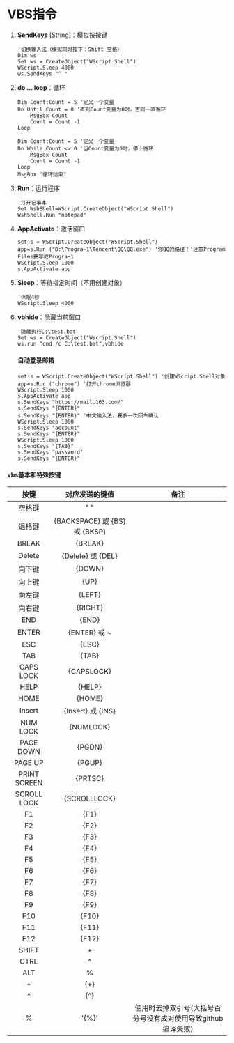 # VBS指令

1. **SendKeys** [String]：模拟按按键

   ```vbscript
   '切换输入法（模拟同时按下：Shift 空格）
   Dim ws
   Set ws = CreateObject("WScript.Shell")
   WScript.Sleep 4000
   ws.SendKeys "^ "
   ```

2. **do ... loop**：循环

   ```vbscript
   Dim Count:Count = 5 '定义一个变量
   Do Until Count = 0 '直到Count变量为0时，否则一直循环
       MsgBox Count
       Count = Count -1
   Loop
   ```

   ```vbscript
   Dim Count:Count = 5 '定义一个变量
   Do While Count <> 0 '当Count变量为0时，停止循环
       MsgBox Count
       Count = Count -1
   Loop
   MsgBox "循环结束"
   ```

3. **Run**：运行程序

   ```vbscript
   '打开记事本
   Set WshShell=WScript.CreateObject("WScript.Shell") 
   WshShell.Run "notepad"
   ```

4. **AppActivate**：激活窗口

   ```vbscript
   set s = WScript.CreateObject("WScript.Shell")
   app=s.Run ("D:\Progra~1\Tencent\QQ\QQ.exe") '你QQ的路径！'注意Program Files要写成Progra~1
   WScript.Sleep 1000
   s.AppActivate app
   ```

5. **Sleep**：等待指定时间（不用创建对象）

   ```vbscript
   '休眠4秒
   WScript.Sleep 4000
   ```

6. **vbhide**：隐藏当前窗口

   ```vbscript
   '隐藏执行C:\test.bat
   Set ws = CreateObject("Wscript.Shell") 
   ws.run "cmd /c C:\test.bat",vbhide
   ```





   #### 自动登录邮箱

   ```vbscript
   set s = WScript.CreateObject("WScript.Shell") '创建WScript.Shell对象
   app=s.Run ("chrome") '打开chrome浏览器
   WScript.Sleep 1000
   s.AppActivate app
   s.SendKeys "https://mail.163.com/"
   s.SendKeys "{ENTER}"
   s.SendKeys "{ENTER}" '中文输入法，要多一次回车确认
   WScript.Sleep 1000
   s.SendKeys "account"
   s.SendKeys "{ENTER}"
   WScript.Sleep 1000
   s.SendKeys "{TAB}"
   s.SendKeys "password"
   s.SendKeys "{ENTER}"
   ```




#### vbs基本和特殊按键

|     按键     |        对应发送的键值         |                             备注                             |
| :----------: | :---------------------------: | :----------------------------------------------------------: |
|    空格键    |              " "              |                                                              |
|    退格键    | {BACKSPACE} 或 {BS} 或 {BKSP} |                                                              |
|    BREAK     |            {BREAK}            |                                                              |
|    Delete    |   {Delete}     或     {DEL}   |                                                              |
|    向下键    |            {DOWN}             |                                                              |
|    向上键    |             {UP}              |                                                              |
|    向左键    |            {LEFT}             |                                                              |
|    向右键    |            {RIGHT}            |                                                              |
|     END      |             {END}             |                                                              |
|    ENTER     |     {ENTER}     或     ~      |                                                              |
|     ESC      |             {ESC}             |                                                              |
|     TAB      |             {TAB}             |                                                              |
|  CAPS LOCK   |          {CAPSLOCK}           |                                                              |
|     HELP     |            {HELP}             |                                                              |
|     HOME     |            {HOME}             |                                                              |
|    Insert    |   {Insert}     或     {INS}   |                                                              |
|   NUM LOCK   |           {NUMLOCK}           |                                                              |
|  PAGE DOWN   |            {PGDN}             |                                                              |
|   PAGE UP    |            {PGUP}             |                                                              |
| PRINT SCREEN |            {PRTSC}            |                                                              |
| SCROLL LOCK  |         {SCROLLLOCK}          |                                                              |
|      F1      |             {F1}              |                                                              |
|      F2      |             {F2}              |                                                              |
|      F3      |             {F3}              |                                                              |
|      F4      |             {F4}              |                                                              |
|      F5      |             {F5}              |                                                              |
|      F6      |             {F6}              |                                                              |
|      F7      |             {F7}              |                                                              |
|      F8      |             {F8}              |                                                              |
|      F9      |             {F9}              |                                                              |
|     F10      |             {F10}             |                                                              |
|     F11      |             {F11}             |                                                              |
|     F12      |             {F12}             |                                                              |
|    SHIFT     |               +               |                                                              |
|     CTRL     |               ^               |                                                              |
|     ALT      |               %               |                                                              |
|      +       |              {+}              |                                                              |
|      ^       |              {^}              |                                                              |
|      %       |             '{%}'             | 使用时去掉双引号(大括号百分号没有成对使用导致github编译失败) |

